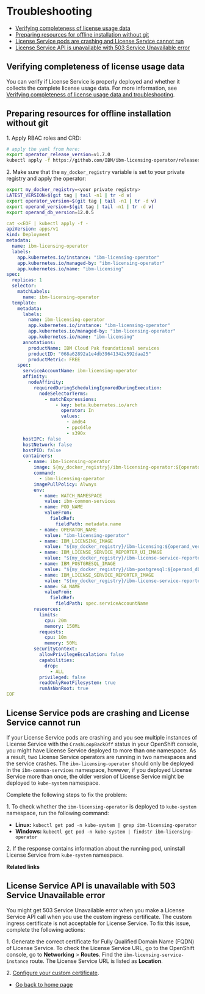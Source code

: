 # Troubleshooting

- [Verifying completeness of license usage data](#verifying-completeness-of-license-usage-data)
- [Preparing resources for offline installation without git](#preparing-resources-for-offline-installation-without-git)
- [License Service pods are crashing and License Service cannot run](#license-service-pods-are-crashing-and-license-service-cannot-run)
- [License Service API is unavailable with 503 Service Unavailable error](#license-service-api-is-unavailable-with-503-service-unavailable-error)

## Verifying completeness of license usage data

You can verify if License Service is properly deployed and whether it collects the complete license usage data. For more information, see [Verifying completeness of license usage data and troubleshooting](https://www.ibm.com/docs/en/cpfs?topic=operator-verifying-completeness-license-usage-data-troubleshooting).

## Preparing resources for offline installation without git

1\. Apply RBAC roles and CRD:

```bash
# apply the yaml from here:
export operator_release_version=v1.7.0
kubectl apply -f https://github.com/IBM/ibm-licensing-operator/releases/download/${operator_release_version}/rbac_and_crd.yaml
```

2\. Make sure that the `my_docker_registry` variable is set to your private registry and apply the operator:

```bash
export my_docker_registry=<your private registry>
LATEST_VERSION=$(git tag | tail -n1 | tr -d v)
export operator_version=$(git tag | tail -n1 | tr -d v)
export operand_version=$(git tag | tail -n1 | tr -d v)
export operand_db_version=12.0.5
```

```yaml
cat <<EOF | kubectl apply -f -
apiVersion: apps/v1
kind: Deployment
metadata:
  name: ibm-licensing-operator
  labels:
    app.kubernetes.io/instance: "ibm-licensing-operator"
    app.kubernetes.io/managed-by: "ibm-licensing-operator"
    app.kubernetes.io/name: "ibm-licensing"
spec:
  replicas: 1
  selector:
    matchLabels:
      name: ibm-licensing-operator
  template:
    metadata:
      labels:
        name: ibm-licensing-operator
        app.kubernetes.io/instance: "ibm-licensing-operator"
        app.kubernetes.io/managed-by: "ibm-licensing-operator"
        app.kubernetes.io/name: "ibm-licensing"
      annotations:
        productName: IBM Cloud Pak foundational services
        productID: "068a62892a1e4db39641342e592daa25"
        productMetric: FREE
    spec:
      serviceAccountName: ibm-licensing-operator
      affinity:
        nodeAffinity:
          requiredDuringSchedulingIgnoredDuringExecution:
            nodeSelectorTerms:
              - matchExpressions:
                  - key: beta.kubernetes.io/arch
                    operator: In
                    values:
                      - amd64
                      - ppc64le
                      - s390x
      hostIPC: false
      hostNetwork: false
      hostPID: false
      containers:
        - name: ibm-licensing-operator
          image: ${my_docker_registry}/ibm-licensing-operator:${operator_version}
          command:
            - ibm-licensing-operator
          imagePullPolicy: Always
          env:
            - name: WATCH_NAMESPACE
              value: ibm-common-services
            - name: POD_NAME
              valueFrom:
                fieldRef:
                  fieldPath: metadata.name
            - name: OPERATOR_NAME
              value: "ibm-licensing-operator"
            - name: IBM_LICENSING_IMAGE
              value: "${my_docker_registry}/ibm-licensing:${operand_version}"
            - name: IBM_LICENSE_SERVICE_REPORTER_UI_IMAGE
              value: "${my_docker_registry}/ibm-license-service-reporter-ui:${operand_version}"
            - name: IBM_POSTGRESQL_IMAGE
              value: "${my_docker_registry}/ibm-postgresql:${operand_db_version}"
            - name: IBM_LICENSE_SERVICE_REPORTER_IMAGE
              value: "${my_docker_registry}/ibm-license-service-reporter:${operand_version}"
            - name: SA_NAME
              valueFrom:
                fieldRef:
                  fieldPath: spec.serviceAccountName
          resources:
            limits:
              cpu: 20m
              memory: 150Mi
            requests:
              cpu: 10m
              memory: 50Mi
          securityContext:
            allowPrivilegeEscalation: false
            capabilities:
              drop:
                - ALL
            privileged: false
            readOnlyRootFilesystem: true
            runAsNonRoot: true
EOF
```

## License Service pods are crashing and License Service cannot run

If your License Service pods are crashing and you see multiple instances of License Service with the `CrashLoopBackOff` status in your OpenShift console, you might have License Service deployed to more than one namespace. As a result, two License Service operators are running in two namespaces and the service crashes. The `ibm-licensing-operator` should only be deployed in the `ibm-common-services` namespace, however, if you deployed License Service more than once, the older version of License Service might be deployed to `kube-system` namespace.

Complete the following steps to fix the problem:

1\. To check whether the `ibm-licensing-operator` is deployed to `kube-system` namespace, run the following command:

- **Linux:** `kubectl get pod -n kube-system | grep ibm-licensing-operator`
- **Windows:** `kubectl get pod -n kube-system | findstr ibm-licensing-operator`

2\. If the response contains information about the running pod, uninstall License Service from `kube-system` namespace.

<b>Related links</b>

## License Service API is unavailable with 503 Service Unavailable error

You might get 503 Service Unavailable error when you make a License Service API call when you use the custom ingress certificate. The custom ingress certificate is not acceptable for License Service. To fix this issue, complete the following actions:

1\. Generate the correct certificate for Fully Qualified Domain Name (FQDN) of License Service. To check the License Service URL, go to the OpenShift console, go to **Networking** > **Routes**. Find the `ibm-licensing-service-instance` route. The License Service URL is listed as **Location**.

2\. [Configure your custom certificate](Configuration.md#using-custom-certificates).

- [Go back to home page](../License_Service_main.md#documentation)
